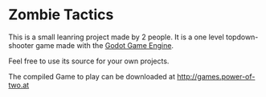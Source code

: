 # Zombie Tactics

This is a small leanring project made by 2 people. 
It is a one level topdown-shooter game made with the [Godot Game Engine](https://godotengine.org/).

Feel free to use its source for your own projects. 

The compiled Game to play can be downloaded at http://games.power-of-two.at
